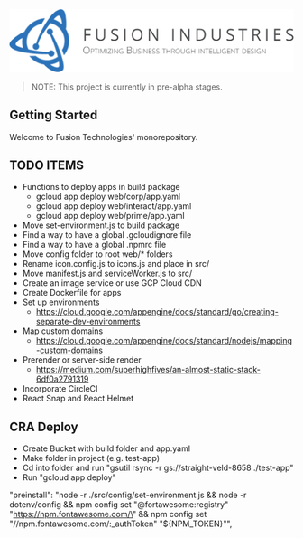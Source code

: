 ![Fusion Logo](./web/me/static/images/fusion-banner.png)

> NOTE: This project is currently in pre-alpha stages.

## Getting Started

Welcome to Fusion Technologies' monorepository.

## TODO ITEMS
- Functions to deploy apps in build package
  - gcloud app deploy web/corp/app.yaml
  - gcloud app deploy web/interact/app.yaml
  - gcloud app deploy web/prime/app.yaml
- Move set-environment.js to build package
- Find a way to have a global .gcloudignore file
- Find a way to have a global .npmrc file
- Move config folder to root web/* folders
- Rename icon.config.js to icons.js and place in src/
- Move manifest.js and serviceWorker.js to src/
- Create an image service or use GCP Cloud CDN
- Create Dockerfile for apps
- Set up environments
  - https://cloud.google.com/appengine/docs/standard/go/creating-separate-dev-environments
- Map custom domains
  - https://cloud.google.com/appengine/docs/standard/nodejs/mapping-custom-domains
- Prerender or server-side render
  - https://medium.com/superhighfives/an-almost-static-stack-6df0a2791319
- Incorporate CircleCI
- React Snap and React Helmet


## CRA Deploy
- Create Bucket with build folder and app.yaml
- Make folder in project (e.g. test-app)
- Cd into folder and run "gsutil rsync -r gs://straight-veld-8658 ./test-app"
- Run "gcloud app deploy"


"preinstall": "node -r ./src/config/set-environment.js && node -r dotenv/config && npm config set \"@fortawesome:registry\" \"https://npm.fontawesome.com/\" && npm config set \"//npm.fontawesome.com/:_authToken\" \"${NPM_TOKEN}\"",